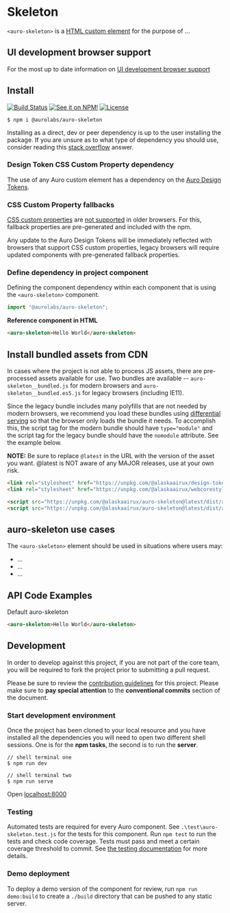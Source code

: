 # Skeleton

`<auro-skeleton>` is a [HTML custom element](https://developer.mozilla.org/en-US/docs/Web/Web_Components/Using_custom_elements) for the purpose of ...

## UI development browser support

For the most up to date information on [UI development browser support](https://auro.alaskaair.com/support/browsersSupport)

## Install

[![Build Status](https://img.shields.io/github/workflow/status/AlaskaAirlines/auro-skeleton/Test%20and%20publish?branch=master&style=for-the-badge)](https://github.com/AlaskaAirlines/auro-skeleton/actions?query=workflow%3A%22test+and+publish%22)
[![See it on NPM!](https://img.shields.io/npm/v/@aurolabs/auro-skeleton?style=for-the-badge&color=orange)](https://www.npmjs.com/package/@aurolabs/auro-skeleton)
[![License](https://img.shields.io/npm/l/@aurolabs/auro-skeleton?color=blue&style=for-the-badge)](https://www.apache.org/licenses/LICENSE-2.0)

```shell
$ npm i @aurolabs/auro-skeleton
```

Installing as a direct, dev or peer dependency is up to the user installing the package. If you are unsure as to what type of dependency you should use, consider reading this [stack overflow](https://stackoverflow.com/questions/18875674/whats-the-difference-between-dependencies-devdependencies-and-peerdependencies) answer.

### Design Token CSS Custom Property dependency

The use of any Auro custom element has a dependency on the [Auro Design Tokens](https://auro.alaskaair.com/getting-started/developers/design-tokens).

### CSS Custom Property fallbacks

[CSS custom properties](https://developer.mozilla.org/en-US/docs/Web/CSS/Using_CSS_custom_properties) are [not supported](https://auro.alaskaair.com/support/custom-properties) in older browsers. For this, fallback properties are pre-generated and included with the npm.

Any update to the Auro Design Tokens will be immediately reflected with browsers that support CSS custom properties, legacy browsers will require updated components with pre-generated fallback properties.

### Define dependency in project component

Defining the component dependency within each component that is using the `<auro-skeleton>` component.

```javascript
import "@aurolabs/auro-skeleton";
```

**Reference component in HTML**

```html
<auro-skeleton>Hello World</auro-skeleton>
```

## Install bundled assets from CDN

In cases where the project is not able to process JS assets, there are pre-processed assets available for use. Two bundles are available -- `auro-skeleton__bundled.js` for modern browsers and `auro-skeleton__bundled.es5.js` for legacy browsers (including IE11).

Since the legacy bundle includes many polyfills that are not needed by modern browsers, we recommend you load these bundles using [differential serving](https://philipwalton.com/articles/deploying-es2015-code-in-production-today/) so that the browser only loads the bundle it needs. To accomplish this, the script tag for the modern bundle should have `type="module"` and the script tag for the legacy bundle should have the `nomodule` attribute. See the example below.

**NOTE:** Be sure to replace `@latest` in the URL with the version of the asset you want. @latest is NOT aware of any MAJOR releases, use at your own risk.

```html
<link rel="stylesheet" href="https://unpkg.com/@alaskaairux/design-tokens@latest/dist/tokens/CSSCustomProperties.css" />
<link rel="stylesheet" href="https://unpkg.com/@alaskaairux/webcorestylesheets@latest/dist/bundled/essentials.css" />

<script src="https://unpkg.com/@alaskaairux/auro-skeleton@latest/dist/auro-skeleton__bundled.js" type="module"></script>
<script src="https://unpkg.com/@alaskaairux/auro-skeleton@latest/dist/auro-skeleton__bundled.es5.js" nomodule></script>
```

## auro-skeleton use cases

The `<auro-skeleton>` element should be used in situations where users may:

* ...
* ...
* ...

## API Code Examples

Default auro-skeleton

```html
<auro-skeleton>Hello World</auro-skeleton>
```

## Development

In order to develop against this project, if you are not part of the core team, you will be required to fork the project prior to submitting a pull request.

Please be sure to review the [contribution guidelines](https://auro.alaskaair.com/getting-started/developers/contributing) for this project. Please make sure to **pay special attention** to the **conventional commits** section of the document.

### Start development environment

Once the project has been cloned to your local resource and you have installed all the dependencies you will need to open two different shell sessions. One is for the **npm tasks**, the second is to run the **server**.

```shell
// shell terminal one
$ npm run dev

// shell terminal two
$ npm run serve
```

Open [localhost:8000](http://localhost:8000/)

### Testing
Automated tests are required for every Auro component. See `.\test\auro-skeleton.test.js` for the tests for this component. Run `npm test` to run the tests and check code coverage. Tests must pass and meet a certain coverage threshold to commit. See [the testing documentation](https://auro.alaskaair.com/support/tests) for more details.

### Demo deployment

To deploy a demo version of the component for review, run `npm run demo:build` to create a `./build` directory that can be pushed to any static server.

